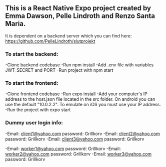 ## This is a React Native Expo project created by Emma Dawson, Pelle Lindroth and Renzo Santa Maria.

It is dependent on a backend server which you can find here: https://github.com/PelleLindroth/slutprojekt

### To start the backend:
-Clone backend codebase
-Run npm install
-Add .env file with variables JWT_SECRET and PORT
-Run project with npm start

### To start the frontend:
-Clone frontend codebase
-Run expo install
-Add your computer's IP address to the host.json file located in the src folder. On android you can use the default "10.0.2.2". To emulate on iOS you must use your IP address.
-Run the project with expo start

### Dummy user login info:
-Email: client1@yahoo.com password: Grillkorv
-Email: client2@yahoo.com password: Grillkorv
-Email: client3@yahoo.com password: Grillkorv

-Email: worker1@yahoo.com password: Grillkorv
-Email: worker2@yahoo.com password: Grillkorv
-Email: worker3@yahoo.com password: Grillkorv
